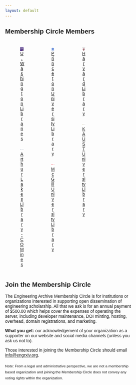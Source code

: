 ```yaml
---
layout: default
---
```

<style>
* {
  box-sizing: border-box;
}

body {
  margin: 0;
  font-family: Arial;
}

.header {
  text-align: center;
  padding: 32px;
}

.row {
  display: -ms-flexbox; /* IE10 */
  display: flex;
  -ms-flex-wrap: wrap; /* IE10 */
  flex-wrap: wrap;
  padding: 0 4px;
}

/* Create four equal columns that sits next to each other */
.column {
  -ms-flex: 25%; /* IE10 */
  flex: 25%;
  max-width: 25%;
  padding: 0 4px;
}

.column img {
  margin-top: 8px;
  vertical-align: middle;
  width: 100%;
}

/* Responsive layout - makes a two column-layout instead of four columns */
@media screen and (max-width: 800px) {
  .column {
    -ms-flex: 50%;
    flex: 50%;
    max-width: 50%;
  }
}

/* Responsive layout - makes the two columns stack on top of each other instead of next to each other */
@media screen and (max-width: 600px) {
  .column {
    -ms-flex: 100%;
    flex: 100%;
    max-width: 100%;
  }
}
</style>

## Membership Circle Members
<!--<table>
<tr>
<td style="text-align:center;"><img alt="University of Washington Libraries logo." src="/membership-circle/MC_member_logos/UWashington.jpg" /></td>
<td style="text-align:center;"><img alt="generic logo." src="/membership-circle/MC_member_logos/generic.png" /></td>
<td style="text-align:center;"><img alt="Harvard Library logo." src="/membership-circle/MC_member_logos/harvard-library.jpg" /></td>
</tr>
<tr>
<td style="padding:0 15px 0 15px; text-align:center;"><a href="https://www.lib.washington.edu/">University of Washington Libraries</a></td>
<td style="padding:0 15px 0 15px; text-align:center;"><a href="https://library.princeton.edu/">Princeton University Library</a></td>
<td style="padding:0 15px 0 15px; text-align:center;"><a href="https://library.harvard.edu/">Harvard Library</a></td>
</tr>
<tr>
<td style="text-align:center;"><img alt="Arthur Lakes Library logo." src="/membership-circle/MC_member_logos/mines.png" /></td>
<td style="text-align:center;"><img alt="McGill University Library logo." src="/membership-circle/MC_member_logos/mcgill.png" /></td>
<td style="text-align:center;"><img alt="KAUST University Library logo." src="/membership-circle/MC_member_logos/kaust.png" /></td>
</tr>
<tr>
<td style="padding:0 15px 0 15px; text-align:center;"><a href="https://library.mines.edu/">Arthur Lakes Library - Colorado School of Mines</a></td>
<td style="padding:0 15px 0 15px; text-align:center;"><a href="https://www.mcgill.ca/library/">McGill University Library</a></td>
<td style="padding:0 15px 0 15px; text-align:center;"><a href="https://library.kaust.edu.sa/">KAUST University Library</a></td>
</tr>
</table>-->

<!-- Photo Grid -->
<div class="row"> 
  <div class="column">
    <figure><img src="/membership-circle/MC_member_logos/UWashington.jpg" style="width:100%">
    <figcaption style="text-align:center;"><a href="https://www.lib.washington.edu/">U. Washington Libraries</a></figcaption></figure>
    <figure><img src="/membership-circle/MC_member_logos/mines.png" style="width:100%">
    <figcaption style="text-align:center;"><a href="https://library.mines.edu/">Arthur Lakes Library - CO Mines</a></figcaption></figure>
  </div>
  <div class="column">
    <figure><img src="/membership-circle/MC_member_logos/generic.png" style="width:100%">
    <figcaption style="text-align:center;"><a href="https://library.princeton.edu/">Princeton University Library</a></figcaption></figure>
    <figure><img src="/membership-circle/MC_member_logos/mcgill.png" style="width:100%">
    <figcaption style="text-align:center;"><a href="https://www.mcgill.ca/library/">McGill University Library</a></figcaption></figure>
  </div>  
  <div class="column">
    <figure><img src="/membership-circle/MC_member_logos/harvard-library.jpg" style="width:100%">
    <figcaption style="text-align:center;"><a href="https://library.harvard.edu/">Harvard Library</a></figcaption></figure>
    <figure><img src="/membership-circle/MC_member_logos/kaust.png" style="width:100%">
    <figcaption style="text-align:center;"><a href="https://library.kaust.edu.sa/">KAUST University Library</a></figcaption></figure>
  </div>
</div>



## Join the Membership Circle
The Engineering Archive Membership Circle is for institutions or organizations interested in supporting open dissemination of engineering scholarship. All that we ask is for an annual payment of $500.00 which helps cover the expenses of operating the server, including developer maintenance, DOI minting, hosting, overhead, domain registrations, and marketing. 

**What you get:** our acknowledgement of your organization as a supporter on our website and social media channels (unless you ask us not to).

Those interested in joining the Membership Circle should email [info@engrxiv.org](mailto:info@engrxiv.org).

<sub>Note: From a legal and administrative perspective, we are not a membership based organization and joining the Membership Circle does not convey any voting rights within the organization.</sub>